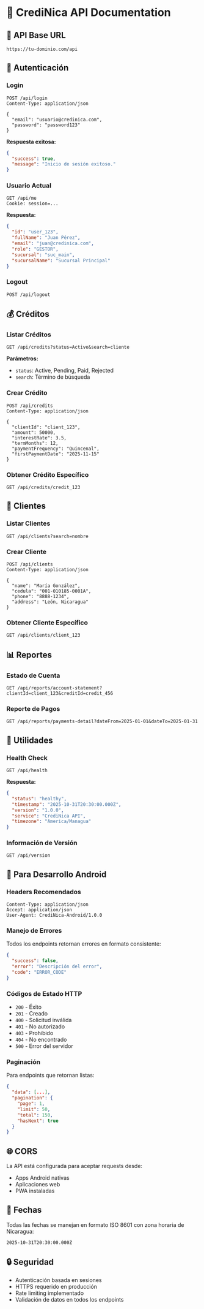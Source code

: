 # 📱 CrediNica API Documentation

## 🚀 **API Base URL**
```
https://tu-dominio.com/api
```

## 🔐 **Autenticación**

### Login
```http
POST /api/login
Content-Type: application/json

{
  "email": "usuario@credinica.com",
  "password": "password123"
}
```

**Respuesta exitosa:**
```json
{
  "success": true,
  "message": "Inicio de sesión exitoso."
}
```

### Usuario Actual
```http
GET /api/me
Cookie: session=...
```

**Respuesta:**
```json
{
  "id": "user_123",
  "fullName": "Juan Pérez",
  "email": "juan@credinica.com",
  "role": "GESTOR",
  "sucursal": "suc_main",
  "sucursalName": "Sucursal Principal"
}
```

### Logout
```http
POST /api/logout
```

## 💰 **Créditos**

### Listar Créditos
```http
GET /api/credits?status=Active&search=cliente
```

**Parámetros:**
- `status`: Active, Pending, Paid, Rejected
- `search`: Término de búsqueda

### Crear Crédito
```http
POST /api/credits
Content-Type: application/json

{
  "clientId": "client_123",
  "amount": 50000,
  "interestRate": 3.5,
  "termMonths": 12,
  "paymentFrequency": "Quincenal",
  "firstPaymentDate": "2025-11-15"
}
```

### Obtener Crédito Específico
```http
GET /api/credits/credit_123
```

## 👥 **Clientes**

### Listar Clientes
```http
GET /api/clients?search=nombre
```

### Crear Cliente
```http
POST /api/clients
Content-Type: application/json

{
  "name": "María González",
  "cedula": "001-010185-0001A",
  "phone": "8888-1234",
  "address": "León, Nicaragua"
}
```

### Obtener Cliente Específico
```http
GET /api/clients/client_123
```

## 📊 **Reportes**

### Estado de Cuenta
```http
GET /api/reports/account-statement?clientId=client_123&creditId=credit_456
```

### Reporte de Pagos
```http
GET /api/reports/payments-detail?dateFrom=2025-01-01&dateTo=2025-01-31
```

## 🔧 **Utilidades**

### Health Check
```http
GET /api/health
```

**Respuesta:**
```json
{
  "status": "healthy",
  "timestamp": "2025-10-31T20:30:00.000Z",
  "version": "1.0.0",
  "service": "CrediNica API",
  "timezone": "America/Managua"
}
```

### Información de Versión
```http
GET /api/version
```

## 📱 **Para Desarrollo Android**

### Headers Recomendados
```http
Content-Type: application/json
Accept: application/json
User-Agent: CrediNica-Android/1.0.0
```

### Manejo de Errores
Todos los endpoints retornan errores en formato consistente:

```json
{
  "success": false,
  "error": "Descripción del error",
  "code": "ERROR_CODE"
}
```

### Códigos de Estado HTTP
- `200` - Éxito
- `201` - Creado
- `400` - Solicitud inválida
- `401` - No autorizado
- `403` - Prohibido
- `404` - No encontrado
- `500` - Error del servidor

### Paginación
Para endpoints que retornan listas:

```json
{
  "data": [...],
  "pagination": {
    "page": 1,
    "limit": 50,
    "total": 150,
    "hasNext": true
  }
}
```

## 🌐 **CORS**
La API está configurada para aceptar requests desde:
- Apps Android nativas
- Aplicaciones web
- PWA instaladas

## 📅 **Fechas**
Todas las fechas se manejan en formato ISO 8601 con zona horaria de Nicaragua:
```
2025-10-31T20:30:00.000Z
```

## 🔒 **Seguridad**
- Autenticación basada en sesiones
- HTTPS requerido en producción
- Rate limiting implementado
- Validación de datos en todos los endpoints